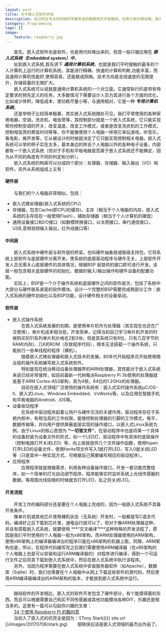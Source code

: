 ```yaml
---
layout: post
title: 关于嵌入式软件开发
description: 自己所在专业的同级同学基本走的都是网页开发路线，也有少部分移动端，每次跟他们讲起嵌入式软件的时候，大部分人的反应都是一脸懵地看着你，这里简单讲下嵌入式软件究竟是个什么存在以及其开发流程。
category: Programming
tags: []
image: 
    feature: raspberry.jpg
---
```

&emsp;&emsp;首先，嵌入式软件也是软件，也是用代码堆出来的，但其一般只被应用在 ***嵌入式系统（Embedded system）中***。<br>
&emsp;&emsp;扯到嵌入式系统,首先讲下 ***通用计算机系统***，也就是我们平时接触的最多的个人计算机上运行的计算机系统，其能进行精确、快速的计算和判断,功能丰富，而且通用计算机性能好,使用容易，还能联成网络。技术方向是总线速度的无限提升，存储容量的无限扩大。<br>
&emsp;&emsp;嵌入式系统可以说就是通用计算机系统的一个对立面，它通常执行的是带有特定要求的预先定义的任务，大多数情况下需要设计人员为其进行各个方面的优化，比如减少体积，降低成本，使功耗尽量小等，与通用相对，它是一种 ***专用计算机系统***。<br>
&emsp;&emsp;还是举例子比较简单粗暴，其实嵌入式系统随处可见。我们平常使用的各种家用电器，空调，洗衣机，电饭煲等，其控制部分就是一个嵌入式系统，它只能实现帮你控制空调的开关，改变温度，改变工作模式，或者是改变洗衣机的工作模式，控制电饭煲的煮饭时间等等，你不能像使用个人电脑一样用它来玩游戏，听音乐，看电影，做开发等，它从被设计的时候就决定了它只能实现控制相关电器。嵌入式系统可以举的例子实在太多，基本身边的除去个人电脑以外的各种电子设备，内部都有一个嵌入式系统（但对于手机和平板电脑是否属于嵌入式系统还不能确定，因为从不同的角度有不同的判定和分析）。<br>
&emsp;&emsp;嵌入式系统的构架可以分成四个部分：处理器、存储器、输入输出（I/O）和软件。另外从系统组成上又有：<br>
#### 硬件层
&emsp;&emsp;与我们的个人电脑非常相似，包括：
 + 嵌入式微处理器(嵌入式系统的CPU)
 + 存储器，包含Cache(即CPU的缓存)，主存（相当于个人电脑的内存，嵌入式系统的主存现在一般使用Flash），辅助存储器（相当于个人计算机的硬盘）
 + 通用设备接口和I/O接口（如数模转换接口，以太网接口，串行通信接口，USB,音频视频输入输出，红外线接口等）

#### 中间层
&emsp;&emsp;嵌入式系统中硬件层与软件层的桥梁，也叫硬件抽象层或板级支持包，它将系统上层软件与底层硬件分离开来，使系统的底层驱动程序与硬件无关，上层软件开发人员无需关心底层硬件的具体情况，根据BSP 层提供的接口即可进行开发。该层一般包含相关底层硬件的初始化、数据的输入/输出操作和硬件设备的配置功能。<br>
&emsp;&emsp;实际上，BSP是一个介于操作系统和底层硬件之间的软件层次，包括了系统中大部分与硬件联系紧密的软件模块。设计一个完整的BSP需要完成两部分工作：嵌入式系统的硬件初始化以及BSP功能，设计硬件相关的设备驱动。

#### 软件层
 + 嵌入式操作系统<br>
&emsp;&emsp;在嵌入式系统发展的初期，是使用单片机作为处理器（其实现在也还在广泛使用），单片机成本相当低，开发简单，记得当初自己学习单片机开发的时候购买的51系列单片机价格在2到3块，但是其系统只有8位，只有几百字节的RAM(内存)，几K的ROM（存放程序代码），根本无法搭载一个操作系统，只能执行一些单线程的程序（裸机）。<br>
&emsp;&emsp;随着嵌入式微处理器和嵌入式技术的发展，80年代开始程序员开始使用商业级的操作系统编写嵌入式系统软件。<br>
&emsp;&emsp;特别是现在统治移动设备处理器界的ARM处理器，其性能对于嵌入式系统来说已经非常强悍，如目前最新一代树莓派Raspberry Pi 3b使用的处理器就是基于ARM Cortex-A53架构，其为4核，64位的1.2GHz的处理器。<br>
&emsp;&emsp;目前在嵌入式领域广泛使用的操作系统有：嵌入式实时操作系统µC/OS-II、嵌入式Linux、Windows Embedded、VxWorks等，以及应用在智能手机和平板电脑的Android、iOS等。<br>
 + 设备驱动程序<br>
 &emsp;&emsp;在系统中驱动程序起着让用户与硬件交流的关键作用，驱动程序存在于系统内核中，有相当高的工作权限，能够控制处理器的引脚的工作模式，电平，数据传输等，并向用户提供屏蔽底层实现的操作接口，以嵌入式Linux系统为例，由于Linux的核心思想为 **“一切皆文件”**，在驱动程序中也是将某一个具体的设备封装为设备文件的形式，如一个LED灯，驱动程序中有具体的底层操作（控制电路打开关闭LED）等，向上层就提供几个文件操作函数，使用fopen打开LED的设备文件，使用fwrite项文件写入1就打开LED，写入0就关闭LED等（只是其中一种实现方式，可根据自己需要编写相应的驱动程序）。<br>
 + 应用程序<br>
&emsp;&emsp;应用程序就是根据需求，利用各种设备操作接口，开发一套功能完整程序，如一个简单的灯光自动调节程序，程序能够实时监听系统上光线传感器的数据，等周围光线较暗的时候就去打开LED，反之则关闭LED。<br>

#### 开发流程
&emsp;&emsp;开发工作的编码部分还是要在个人电脑上完成的，因为一般嵌入式系统不具备开发条件。<br>
&emsp;&emsp;像单片机或其他芯片使用裸机状态（无系统）开发时，一般都是写C语言代码，编译好之后下载到芯片里，通电运行就可以了，但对于像ARM处理器这种，并且有搭载嵌入式系统，就要使用 ***“交叉编译”***这种特殊的开发流程了，原因是我们平时使用的个人电脑一般为x86架构，而ARM处理器使用的ARM架构，使用x86架构上的编译器编译出的程序只能在x86架构的机器上跑，同理，ARM架构也是，所以，在程序代码编写完之后我们需要使用ARM编译器（在x86架构的个人电脑上也是可以安装和运行ARM编译器的）对程序进行编译，得到一个可运行文件之后将其下载到嵌入式系统中，然后在嵌入式系统中执行该程序。<br>
&emsp;&emsp;另外，当因为程序需要在嵌入式系统中安装服务器软件（如Apache），数据库（Sqlite）时，我们也需要在个人电脑中从网上下载这些软件的源代码，然后使用ARM编译器编译出的ARM架构的版本，才能放到嵌入式系统中运行。<br>

* * *  
&emsp;&emsp;跟纯软件的开发相比，嵌入式的软件开发包含了硬件部分，有个能摸得着的东西，而且可以根据需要自己购买不同传感器或其他功能模块各种DIY，乐趣还是相当多的。这里有一篇可以勾起你兴趣的文章：<br>
&emsp;&emsp;[34 个使用 Raspberry Pi 的酷创意](https://linuxtoy.org/archives/cool-ideas-for-raspberry-pi.html)<br>
&emsp;&emsp;当初入了嵌入式的坑完全是因为：![Tony Stark]({{ site.url }}/images/20170708/stark.jpg)
&emsp;&emsp;钢铁侠应该是嵌入式领域的最杰出作品了。

 




